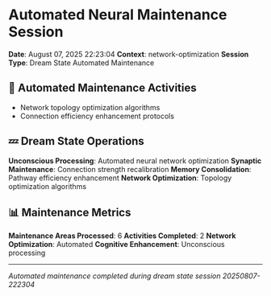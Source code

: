 # Automated Neural Maintenance Session

**Date**: August 07, 2025 22:23:04
**Context**: network-optimization
**Session Type**: Dream State Automated Maintenance

## 🔧 Automated Maintenance Activities

- Network topology optimization algorithms
 - Connection efficiency enhancement protocols


## 💤 Dream State Operations

**Unconscious Processing**: Automated neural network optimization
**Synaptic Maintenance**: Connection strength recalibration
**Memory Consolidation**: Pathway efficiency enhancement
**Network Optimization**: Topology optimization algorithms

## 📊 Maintenance Metrics

**Maintenance Areas Processed**: 6
**Activities Completed**: 2
**Network Optimization**: Automated
**Cognitive Enhancement**: Unconscious processing

---

*Automated maintenance completed during dream state session 20250807-222304*

